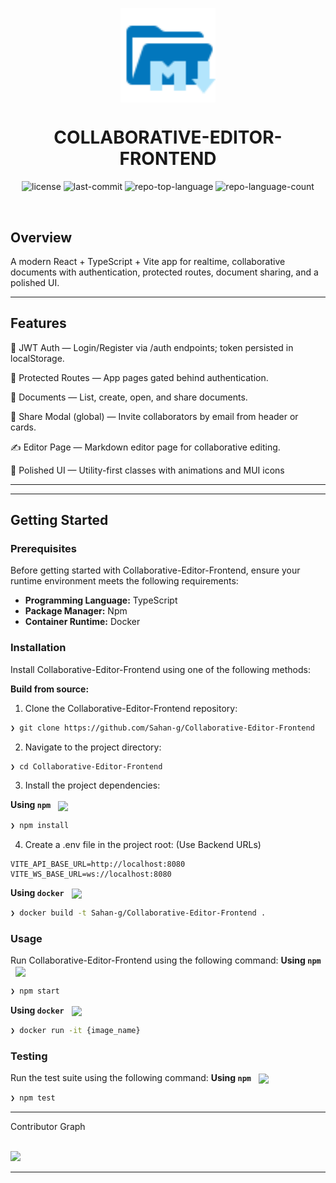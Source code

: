 <p align="center">
    <img src="https://raw.githubusercontent.com/PKief/vscode-material-icon-theme/ec559a9f6bfd399b82bb44393651661b08aaf7ba/icons/folder-markdown-open.svg" align="center" width="30%">
</p>
<p align="center"><h1 align="center">COLLABORATIVE-EDITOR-FRONTEND</h1></p>
<p align="center">
</p>
<p align="center">
	<img src="https://img.shields.io/github/license/Sahan-g/Collaborative-Editor-Frontend?style=default&logo=opensourceinitiative&logoColor=white&color=0080ff" alt="license">
	<img src="https://img.shields.io/github/last-commit/Sahan-g/Collaborative-Editor-Frontend?style=default&logo=git&logoColor=white&color=0080ff" alt="last-commit">
	<img src="https://img.shields.io/github/languages/top/Sahan-g/Collaborative-Editor-Frontend?style=default&color=0080ff" alt="repo-top-language">
	<img src="https://img.shields.io/github/languages/count/Sahan-g/Collaborative-Editor-Frontend?style=default&color=0080ff" alt="repo-language-count">
</p>
<p align="center"><!-- default option, no dependency badges. -->
</p>
<p align="center">
	<!-- default option, no dependency badges. -->
</p>
<br>



##  Overview

A modern React + TypeScript + Vite app for realtime, collaborative documents with authentication, protected routes, document sharing, and a polished UI.

---

##  Features

🔐 JWT Auth — Login/Register via /auth endpoints; token persisted in localStorage.

🧭 Protected Routes — App pages gated behind authentication.

📄 Documents — List, create, open, and share documents.

🔗 Share Modal (global) — Invite collaborators by email from header or cards.

✍️ Editor Page — Markdown editor page for collaborative editing.

💅 Polished UI — Utility-first classes with animations and MUI icons

---

---
##  Getting Started

###  Prerequisites

Before getting started with Collaborative-Editor-Frontend, ensure your runtime environment meets the following requirements:

- **Programming Language:** TypeScript
- **Package Manager:** Npm
- **Container Runtime:** Docker


###  Installation

Install Collaborative-Editor-Frontend using one of the following methods:

**Build from source:**

1. Clone the Collaborative-Editor-Frontend repository:
```sh
❯ git clone https://github.com/Sahan-g/Collaborative-Editor-Frontend
```

2. Navigate to the project directory:
```sh
❯ cd Collaborative-Editor-Frontend
```

3. Install the project dependencies:


**Using `npm`** &nbsp; [<img align="center" src="https://img.shields.io/badge/npm-CB3837.svg?style={badge_style}&logo=npm&logoColor=white" />](https://www.npmjs.com/)

```sh
❯ npm install
```

4. Create a .env file in the project root: (Use Backend URLs)
```
VITE_API_BASE_URL=http://localhost:8080 
VITE_WS_BASE_URL=ws://localhost:8080 
```

**Using `docker`** &nbsp; [<img align="center" src="https://img.shields.io/badge/Docker-2CA5E0.svg?style={badge_style}&logo=docker&logoColor=white" />](https://www.docker.com/)

```sh
❯ docker build -t Sahan-g/Collaborative-Editor-Frontend .
```




###  Usage
Run Collaborative-Editor-Frontend using the following command:
**Using `npm`** &nbsp; [<img align="center" src="https://img.shields.io/badge/npm-CB3837.svg?style={badge_style}&logo=npm&logoColor=white" />](https://www.npmjs.com/)

```sh
❯ npm start
```


**Using `docker`** &nbsp; [<img align="center" src="https://img.shields.io/badge/Docker-2CA5E0.svg?style={badge_style}&logo=docker&logoColor=white" />](https://www.docker.com/)

```sh
❯ docker run -it {image_name}
```


###  Testing
Run the test suite using the following command:
**Using `npm`** &nbsp; [<img align="center" src="https://img.shields.io/badge/npm-CB3837.svg?style={badge_style}&logo=npm&logoColor=white" />](https://www.npmjs.com/)

```sh
❯ npm test
```


---
<summary>Contributor Graph</summary>
<br>
<p align="left">
   <a href="https://github.com{/Sahan-g/Collaborative-Editor-Frontend/}graphs/contributors">
      <img src="https://contrib.rocks/image?repo=Sahan-g/Collaborative-Editor-Frontend">
   </a>
</p>
</details>

---

